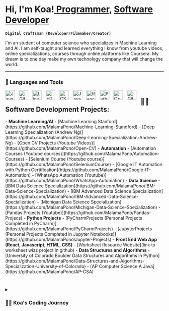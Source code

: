 # Hi, I'm Koa!<a href="https://github.com/MalamaPono"> Programmer</a>, <a href="Linked in link">Software Developer</a>

**`Digital Craftsman (Developer/Filmmaker/Creator)`**

I'm an student of computer science who specializes in Machine Learning and AI. I am self-taught and learned everything I know from youtube videos, online specializations, courses through online platforms like Coursera. My dream is to one day make my own technology company that will change the world. 

---

### 🧰 Languages and Tools

<img align="left" alt="Java" width="30px" style="padding-right:10px;" src="https://cdn.jsdelivr.net/gh/devicons/devicon/icons/java/java-original.svg"/>
<img align="left" alt="Git" width="30px" style="padding-right:10px;" src="https://cdn.jsdelivr.net/gh/devicons/devicon/icons/git/git-original.svg" />
<img align="left" alt="Linux" width="30px" style="padding-right:10px;" src="https://cdn.jsdelivr.net/gh/devicons/devicon/icons/linux/linux-original.svg" />
<img align="left" alt="HTML" width="30px" style="padding-right:10px;" src="https://cdn.jsdelivr.net/gh/devicons/devicon/icons/html5/html5-plain.svg" />
<img align="left" alt="CSS" width="30px" style="padding-right:10px;" src="https://cdn.jsdelivr.net/gh/devicons/devicon/icons/css3/css3-plain.svg" />
<img align="left" alt="JavaScript" width="30px" style="padding-right:10px;" src="https://cdn.jsdelivr.net/gh/devicons/devicon/icons/javascript/javascript-plain.svg" />
<img align="left" alt="React" width="30px" style="padding-right:10px;" src="https://cdn.jsdelivr.net/gh/devicons/devicon/icons/react/react-original.svg" />
<img align="left" alt="Python" width="30px" style="padding-right:10px;" src="https://cdn.jsdelivr.net/gh/devicons/devicon/icons/python/python-plain.svg" />
<img align="left" alt="C++" width="30px" style="padding-right:10px;" src="https://cdn.jsdelivr.net/gh/devicons/devicon/icons/cplusplus/cplusplus-line.svg" />
<img align="left" alt="GitHub" width="30px" style="padding-right:10px;" src="https://cdn.jsdelivr.net/gh/devicons/devicon/icons/github/github-original.svg" />


#
<h2>👨‍💻 Software Development Projects:</h2>
- <b>Machine Learning/AI</b>
  - [Machine Learning Stanford](https://github.com/MalamaPono/Machine-Learning-Standford)
  - [Deep Learning Specialization (Andrew Ng)](https://github.com/MalamaPono/Deep-Learning-Specialization-Andrew-Ng)
  - [Open CV Projects (Youtube Videos)](https://github.com/MalamaPono/Open-CV)
- <b>Automation</b>
  - [Automation Courses (Youtube courses)](https://github.com/MalamaPono/Automation-Courses)
  - [Selenium Course (Youtube course)](https://github.com/MalamaPono/SeleniumCourse)
  - [Google IT Automation with Python Certification](https://github.com/MalamaPono/Google-IT-Automation)
  - [WhatsApp Automation (Youtube)](https://github.com/MalamaPono/WhatsApp-Automation)
- <b>Data Science</b>
  - [IBM Data Science Specialization](https://github.com/MalamaPono/IBM-Data-Science-Specialization)
  - [IBM Advanced Data Science Specialization](https://github.com/MalamaPono/IBM-Advanced-Data-Science-Specialization)
  - [Michigan Data Science Specialization](https://github.com/MalamaPono/Michigan-Data-Science-Specialization)
  - [Pandas Projects (Youtube)](https://github.com/MalamaPono/Pandas-Projecs)
- <b>Python Projects</b>
  - [PyCharmProjects (Personal Projects Completed in PyCharm)](https://github.com/MalamaPono/PyCharmProjects)
  - [JupyterProjects (Personal Projects Completed in Jupyter Notebooks)](https://github.com/MalamaPono/Jupyter-Projects)
- <b>Front End Web App (React, Javascript, HTML, CSS)</b>
  - [Worksheet Resource Website](link to worksheet wizz project in github)
- <b>Data Structures and Algorithms</b>
  - [University of Colorado Boulder Data Structures and Algorithms in Python](https://github.com/MalamaPono/Data-Structures-and-Algorithms-Specialization-University-of-Colorado)
  - [AP Computer Science A Java](https://github.com/MalamaPono/AP-CSA)

#

<details>
 <summary><h3>👨‍💻 Koa's Coding Journey</h3></summary>
   I started my coding journey as a naive computer science student with a passion to learn everything I could about this programming world. I took the AP Computer Science A course which wasn't even a class offered at my shcool during my sophmore year. I struggled to learn this class on my own as I was introduced to the various online learning sources like Youtube and Coursera. I eventually became more and more confident at self-studying and scored a 5 on the AP exam. Ever since then, my journey in the computer science world has taken off. I began learning everything about Data Science and Machine Learning in Python. I have taken countless Specializations on Coursera and have completed numerous personal projects to showcase my skills. My dream is to use my technical experience to eventually found a technology company that will change the world forever.

[website]: link
[linkedin]: link
[twitter]: https://twitter.com/joshmadakor
[youtube]: https://www.youtube.com/c/joshmadakor
[instagram]: https://www.instagram.com/joshmadakor/

add other social media here
